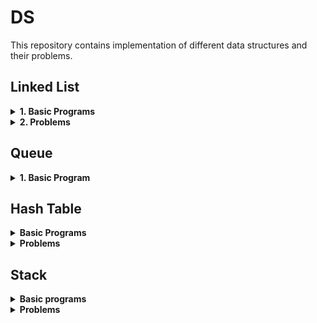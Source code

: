 # **DS**

This repository contains implementation of different data structures and their problems.

## **Linked List**

<details>
<summary><b>1. Basic Programs</b></summary>

- Insertion at the end.
- Insertion at the beginning.
- Insertion at the middle of the linked list.
- Deleting the last node.
- Deleting the first node.
- Deleting the middle node.
- Calculating the length of list using iteration and the recursion.
- Searching an item using iteration and recursion.
- Implementation of doubly linked list.

</details>

<details>
<summary><b>2. Problems</b></summary>

- Get the Nth node from the last.
- Detecting a loop in a linked list.
- Detecting the length of loop in a linked list. (Using Floyd's Cycle detection algorithm)
- Detect and remove loop from the linked list.
- Check if single linked list is palindrome or not.
- Removing Duplicate elements from unsorted linked list.
- Swapping nodes in a linked list.
- Merge two sorted linked list.
- Add two numbers represented by linked list.

</details>

## **Queue**

<details>
<summary><b>1. Basic Program</b></summary>

- Basic operations of queue
- Queue using stack.
- Priority Queue using STL.
- Priority Queue using linked list.

</details>

## **Hash Table**

<details>
<summary><b>Basic Programs</b></summary>

</details>

<details>
<summary><b>Problems</b></summary>

- Find whether an array is a subset of another array
- Union and Intersection of two linked list.
- Given an array A[] and a number x, check for pair in A[] with sum as x
- Minimum delete operations to make all elements of array same.
- Minimum operations to make all elements equal in array.
- Maximum distance between two occurrences of same element in array
- Find duplicates in a given array when elements are not limited to a range
- Smallest subarray with all occurrences of a most frequent element.
- Find elements which are present in first array and not in second array.
- How to check if two subsets are disjoint.
- Non-overlapping sum of two sets.
- Find missing elements of a range.
- Find the kth missing element in increasing sequence which is not present in a given sequence
- Find pair with greatest pair in array.
- Minimum number of subsets with distinct elements
- Remove minimum number of elements such that no common element exist in both array.
- Count items common to both the lists but with different prices.

</details>

## **Stack**

<details>
<summary><b>Basic programs</b></summary>

- Basic operations of stack.
- Implementing stack using queues.
- Reverse a string using stack.

</details>

<details>
<summary><b>Problems</b></summary>

- Find the middle element of the stack in O(1) complexity.
- Implement stack using a single queue.
- Reverse individual words.
